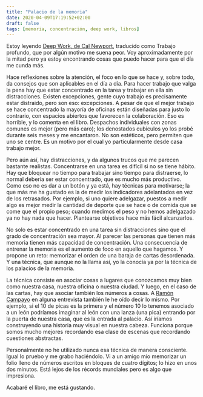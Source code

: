 ```yaml
---
title: "Palacio de la memoria"
date: 2020-04-09T17:19:52+02:00
draft: false
tags: [memoria, concentración, deep work, libros]
---
```


Estoy leyendo [Deep Work, de Cal Newport](https://www.goodreads.com/book/show/25744928-deep-work), traducido como Trabajo profundo, que por algún motivo me suena peor. Voy aproximadamente por la mitad pero ya estoy encontrando cosas que puedo hacer para que el día me cunda más.

Hace reflexiones sobre la atención, el foco en lo que se hace y, sobre todo, da consejos que son aplicables en el día a día. Para hacer trabajo que valga la pena hay que estar concentrado en la tarea y trabajar en ella sin distracciones. Existen excepciones, gente cuyo trabajo es precisamente estar distraido, pero son eso: excepciones. A pesar de que el mejor trabajo se hace concentrado la mayoría de oficinas están diseñadas para justo lo contrario, con espacios abiertos que favorecen la colaboración. Eso es horrible, y lo comenta en el libro. Despachos individuales con zonas comunes es mejor (pero más caro); los denostados cubículos yo los probé durante seis meses y me encantaron. No son estéticos, pero permiten que uno se centre. Es un motivo por el cual yo particularmente desde casa trabajo mejor.

Pero aún así, hay distracciones, y da algunos trucos que me parecen bastante realistas. Concentrarse en una tarea es difícil si no se tiene hábito. Hay que bloquear no tiempo para trabajar sino tiempo para distraerse, lo normal debería ser estar concentrado, que es mucho más productivo. Como eso no es dar a un botón y ya está, hay técnicas para motivarse; la que más me ha gustado es la de medir los indicadores adelantados en vez de los retrasados. Por ejemplo, si uno quiere adelgazar, puestos a medir algo es mejor medir la cantidad de deporte que se hace o de comida que se come que el propio peso; cuando medimos el peso y no hemos adelgazado ya no hay nada que hacer. Plantearse objetivos hace más fácil alcanzarlos.

No solo es estar concentrado en una tarea sin distracciones sino que el grado de concentración sea mayor. Al parecer las personas que tienen más memoria tienen más capacidad de concentración. Una consecuencia de entrenar la memoria es el aumento de foco en aquello que hagamos. Y propone un reto: memorizar el orden de una baraja de cartas desordenada. Y una técnica, que aunque no la llama así, yo la conocía ya por la técnica de los palacios de la memoria.

La técnica consiste en asociar cosas a lugares que conozcamos muy bien como nuestra casa, nuestra oficina o nuestra ciudad. Y luego, en el caso de las cartas, hay que asociar también los números a cosas. A [Ramón Campayo](https://es.wikipedia.org/wiki/Ram%C3%B3n_Campayo) en alguna entrevista también le he oído decir lo mismo. Por ejemplo, si el 10 de picas es la primera y el número 10 lo tenemos asociado a un león podríamos imaginar al león con una lanza (una pica) entrando por la puerta de nuestra casa, que es la entrada al palacio. Así iríamos construyendo una historia muy visual en nuestra cabeza. Funciona porque somos mucho mejores recordando esa clase de escenas que recordando cuestiones abstractas. 

Personalmente no he utilizado nunca esa técnica de manera consciente. Igual lo pruebo y me grabo haciéndolo. Vi a un amigo mío memorizar un folio lleno de números escritos en bloques de cuatro dígitos; lo hizo en unos dos minutos. Está lejos de los récords mundiales pero es algo que impresiona.

Acabaré el libro, me está gustando.
